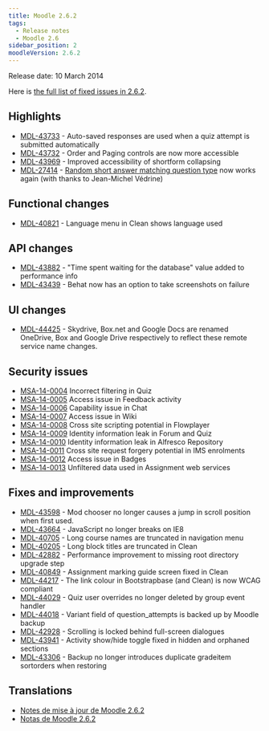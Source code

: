 ```yaml
---
title: Moodle 2.6.2
tags:
  - Release notes
  - Moodle 2.6
sidebar_position: 2
moodleVersion: 2.6.2
---
```

Release date: 10 March 2014

Here is [the full list of fixed issues in 2.6.2](https://tracker.moodle.org/secure/IssueNavigator!executeAdvanced.jspa?jqlQuery=project+%3D+mdl+AND+resolution+%3D+fixed+AND+fixVersion+in+%28%222.6.2%22%29+ORDER+BY+priority+DESC&runQuery=true&clear=true).

## Highlights

- [MDL-43733](https://tracker.moodle.org/browse/MDL-43733) - Auto-saved responses are used when a quiz attempt is submitted automatically
- [MDL-43732](https://tracker.moodle.org/browse/MDL-43732) - Order and Paging controls are now more accessible
- [MDL-43969](https://tracker.moodle.org/browse/MDL-43969) - Improved accessibility of shortform collapsing
- [MDL-27414](https://tracker.moodle.org/browse/MDL-27414) - [Random short answer matching question type](https://docs.moodle.org/26/en/Random_Short-Answer_Matching_question_type) now works again (with thanks to Jean-Michel Védrine)

## Functional changes

- [MDL-40821](https://tracker.moodle.org/browse/MDL-40821) - Language menu in Clean shows language used

## API changes

- [MDL-43882](https://tracker.moodle.org/browse/MDL-43882) - "Time spent waiting for the database" value added to performance info
- [MDL-43439](https://tracker.moodle.org/browse/MDL-43439) - Behat now has an option to take screenshots on failure

## UI changes

- [MDL-44425](https://tracker.moodle.org/browse/MDL-44425) - Skydrive, Box.net and Google Docs are renamed OneDrive, Box and Google Drive respectively to reflect these remote service name changes.

## Security issues

- [MSA-14-0004](https://moodle.org/mod/forum/discuss.php?d=256416) Incorrect filtering in Quiz
- [MSA-14-0005](https://moodle.org/mod/forum/discuss.php?d=256417) Access issue in Feedback activity
- [MSA-14-0006](https://moodle.org/mod/forum/discuss.php?d=256418) Capability issue in Chat
- [MSA-14-0007](https://moodle.org/mod/forum/discuss.php?d=256419) Access issue in Wiki
- [MSA-14-0008](https://moodle.org/mod/forum/discuss.php?d=256420) Cross site scripting potential in Flowplayer
- [MSA-14-0009](https://moodle.org/mod/forum/discuss.php?d=256421) Identity information leak in Forum and Quiz
- [MSA-14-0010](https://moodle.org/mod/forum/discuss.php?d=256422) Identity information leak in Alfresco Repository
- [MSA-14-0011](https://moodle.org/mod/forum/discuss.php?d=256423) Cross site request forgery potential in IMS enrolments
- [MSA-14-0012](https://moodle.org/mod/forum/discuss.php?d=256424) Access issue in Badges
- [MSA-14-0013](https://moodle.org/mod/forum/discuss.php?d=256425) Unfiltered data used in Assignment web services

## Fixes and improvements

- [MDL-43598](https://tracker.moodle.org/browse/MDL-43598) - Mod chooser no longer causes a jump in scroll position when first used.
- [MDL-43664](https://tracker.moodle.org/browse/MDL-43664) - JavaScript no longer breaks on IE8
- [MDL-40705](https://tracker.moodle.org/browse/MDL-40705) - Long course names are truncated in navigation menu
- [MDL-40205](https://tracker.moodle.org/browse/MDL-40205) - Long block titles are truncated in Clean
- [MDL-42882](https://tracker.moodle.org/browse/MDL-42882) - Performance improvement to missing root directory upgrade step
- [MDL-40849](https://tracker.moodle.org/browse/MDL-40849) - Assignment marking guide screen fixed in Clean
- [MDL-44217](https://tracker.moodle.org/browse/MDL-44217) - The link colour in Bootstrapbase (and Clean) is now WCAG compliant
- [MDL-44029](https://tracker.moodle.org/browse/MDL-44029) - Quiz user overrides no longer deleted by group event handler
- [MDL-44018](https://tracker.moodle.org/browse/MDL-44018) - Variant field of question_attempts is backed up by Moodle backup
- [MDL-42928](https://tracker.moodle.org/browse/MDL-42928) - Scrolling is locked behind full-screen dialogues
- [MDL-43941](https://tracker.moodle.org/browse/MDL-43941) - Activity show/hide toggle fixed in hidden and orphaned sections
- [MDL-43306](https://tracker.moodle.org/browse/MDL-43306) - Backup no longer introduces duplicate gradeitem sortorders when restoring

## Translations

- [Notes de mise à jour de Moodle 2.6.2](https://docs.moodle.org/fr/Notes_de_mise_à_jour_de_Moodle_2.6.2)
- [Notas de Moodle 2.6.2](https://docs.moodle.org/es/Notas_de_Moodle_2.6.2)
